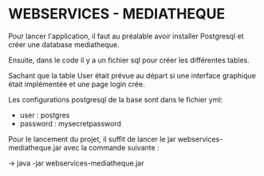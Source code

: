 # WEBSERVICES - MEDIATHEQUE

Pour lancer l'application, il faut au préalable avoir installer Postgresql et créer une database mediatheque. 

Ensuite, dans le code il y a un fichier sql pour créer les différentes tables. 

Sachant que la table User était prévue au départ si une interface graphique était implémentée et une page login crée. 

Les configurations postgresql de la base sont dans le fichier yml: 
 - user : postgres 
 - password : mysecretpassword 

Pour le lancement du projet, il suffit de lancer le jar webservices-mediatheque.jar avec la commande suivante : 
 
 -> java -jar webservices-mediatheque.jar 
 